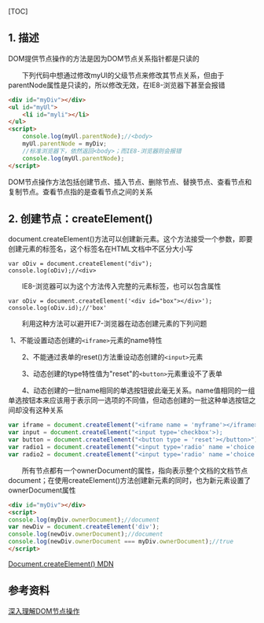 [TOC]

## 1. 描述

DOM提供节点操作的方法是因为DOM节点关系指针都是只读的

　　下列代码中想通过修改myUl的父级节点来修改其节点关系，但由于parentNode属性是只读的，所以修改无效，在IE8-浏览器下甚至会报错

```html
<div id="myDiv"></div>
<ul id="myUl">
    <li id="myli"></li>
</ul>
<script>
    console.log(myUl.parentNode);//<body>
    myUl.parentNode = myDiv;
    //标准浏览器下，依然返回<body>；而IE8-浏览器则会报错
    console.log(myUl.parentNode);
</script>
```

DOM节点操作方法包括创建节点、插入节点、删除节点、替换节点、查看节点和复制节点。查看节点指的是查看节点之间的关系

## 2. 创建节点：createElement()

document.createElement()方法可以创建新元素。这个方法接受一个参数，即要创建元素的标签名，这个标签名在HTML文档中不区分大小写

```
var oDiv = document.createElement("div");
console.log(oDiv);//<div>
```

　　IE8-浏览器可以为这个方法传入完整的元素标签，也可以包含属性

```
var oDiv = document.createElement('<div id="box"></div>');
console.log(oDiv.id);//'box'
```

　　利用这种方法可以避开IE7-浏览器在动态创建元素的下列问题　　

​	1、不能设置动态创建的`<iframe>`元素的name特性

　　2、不能通过表单的reset()方法重设动态创建的`<input>`元素

　　3、动态创建的type特性值为"reset"的`<button>`元素重设不了表单

　　4、动态创建的一批name相同的单选按钮彼此毫无关系。name值相同的一组单选按钮本来应该用于表示同一选项的不同值，但动态创建的一批这种单选按钮之间却没有这种关系

```javascript
var iframe = document.createElement("<iframe name = 'myframe'></iframe>");
var input = document.createElement("<input type='checkbox'>);
var button = document.createElement("<button type = 'reset'></button>");
var radio1 = document.createElement("<input type='radio' name ='choice' value = '1'>");
var radio2 = document.createElement("<input type='radio' name ='choice' value = '2'>");
```

　　所有节点都有一个ownerDocument的属性，指向表示整个文档的文档节点document；在使用createElement()方法创建新元素的同时，也为新元素设置了ownerDocument属性

```html
<div id="myDiv"></div>
<script>
console.log(myDiv.ownerDocument);//document
var newDiv = document.createElement('div');
console.log(newDiv.ownerDocument);//document
console.log(newDiv.ownerDocument === myDiv.ownerDocument);//true
</script>
```

 



[Document.createElement() MDN](https://developer.mozilla.org/zh-CN/docs/Web/API/Document/createElement)



## 参考资料

[深入理解DOM节点操作](http://www.cnblogs.com/xiaohuochai/p/5787459.html)